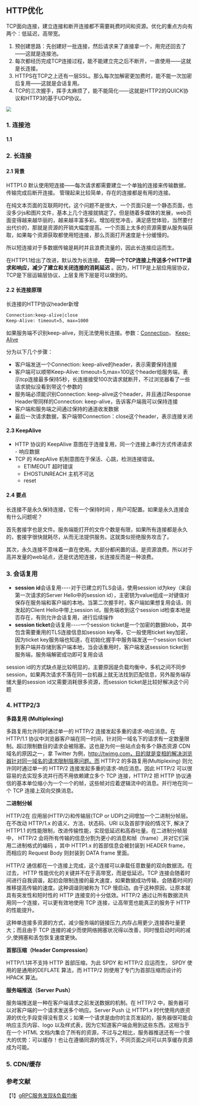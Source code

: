 ## HTTP优化

TCP面向连接，建立连接和断开连接都不需要耗费时间和资源。优化的重点方向有两个：低延迟，高带宽。

1. 预创建思路：先创建好一批连接，然后请求来了直接拿一个，用完还回去了——这就是连接池。
2. 每次都经历完成TCP连接过程，能不能建立完之后不断开，一直使用——这就是长连接。
3. HTTPS在TCP之上还有一层SSL。那么每次加解密更加费时，能不能一次加密后复用——这就是会话复用。
4. TCP的三次握手，挥手太麻烦了，能不能简化——这就是HTTP2的QUICK协议和HTTP3的基于UDP协议。

<img src="https://images2015.cnblogs.com/blog/801753/201705/801753-20170530165016352-2127690583.jpg" style="zoom:80%;" />

### 1. 连接池

#### 1.1 



### 2. 长连接

#### 2.1 背景

HTTP1.0 默认使用短连接——每次请求都需要建立一个单独的连接来传输数据，传输完成后断开连接。 管理起来比较简单，存在的连接都是有用的连接。 

在纯文本页面的互联网时代，这个问题不是很大，一个页面只是一个静态页面，也没多少js和图片文件，基本上几个连接就搞定了。但是随着多媒体的发展，web页面变得越来越华丽的，越来越丰富多彩。增加视觉冲击，满足感觉体验，当然要付出代价的，那就是资源的开销大幅度提高。一个页面上太多的资源需要从服务端获取，如果每个资源获取都使用短连接，那么页面打开速度是十分缓慢的。

所以短连接对于多数据传输是耗时并且浪费流量的，因此长连接应运而生。

在HTTP1.1给出了改进，默认改为长连接。 **在同一个TCP连接上传送多个HTTP请求和响应，减少了建立和关闭连接的消耗延迟** 。因为，HTTP是上层应用层协议，TCP是下层运输层协议，上层复用下层是可以做到的。

#### 2.2 长连接原理

 长连接的HTTP协议header新增

```html
Connection:keep-alive|close
Keep-Alive: timeout=5, max=1000
```

如果服务端不识别keep-alive，则无法使用长连接。参数：[Connection](https://developer.mozilla.org/en-US/docs/Web/HTTP/Headers/Connection)， [Keep-Alive](https://tools.ietf.org/html/draft-thomson-hybi-http-timeout-03#section-2)

分为以下几个步骤：

- 客户端发送一个Connection: keep-alive的header，表示需要保持连接
- 客户端可以顺带Keep-Alive: timeout=5,max=100这个header给服务端，表示tcp连接最多保持5秒，长连接接受100次请求就断开，不过浏览器看了一些请求貌似没看到带这个参数的
- 服务端必须能识别Connection: keep-alive这个header，并且通过Response Header带同样的Connection: keep-alive，告诉客户端我可以保持连接
- 客户端和服务端之间通过保持的通道收发数据
- 最后一次请求数据，客户端带Connection：close这个header，表示连接关闭

#### 2.3 KeepAlive

- HTTP 协议的 KeepAlive 意图在于连接复用，同一个连接上串行方式传递请求 - 响应数据
- TCP 的 KeepAlive 机制意图在于保活、心跳，检测连接错误。
  -  ETIMEOUT 超时错误
  -  EHOSTUNREACH  主机不可达
  - reset

#### 2.4 要点

长连接不是永久保持连接，它有一个保持时间 ，用户可配置。如果是永久连接会有什么问题呢？

首先套接字也是文件。服务端能打开的文件个数是有限，如果所有连接都是永久的，套接字很快就耗尽，从而无法提供服务。这就类似拒绝服务攻击了。

其次，永久连接不意味着一直在使用。大部分都闲置的话，是资源浪费。所以对于高并发量的web站点，还是优选短连接，长连接反而是一种浪费。

### 3. 会话复用

- **session id**会话复用----对于已建立的TLS会话，使用session id为key（来自第一次请求的Server Hello中的session id），主密钥为value组成一对键值对保存在服务端和客户端的本地。当第二次握手时，客户端如果想复用会话，则发起的Client Hello中带上session id，服务端收到这个session id检查本地是否存在，有则允许会话复用，进行后续操作
- **session ticket**会话复用----一个session ticket是一个加密的数据blob，其中包含需要重用的TLS连接信息如session key等，它一般使用ticket key加密，因为ticket key服务端也知道，在初始化握手中服务端发送一个session ticket到客户端并存储到客户端本地，当会话重用时，客户端发送session ticket到服务端，服务端解密成功即可复用会话

 session id的方式缺点是比较明显的，主要原因是负载均衡中，多机之间不同步session，如果两次请求不落在同一台机器上就无法找到匹配信息，另外服务端存储大量的session id又需要消耗很多资源，而session ticket是比较好解决这个问题 

### 4. HTTP2/3

**多路复用 (Multiplexing)**

多路复用允许同时通过单一的 HTTP/2 连接发起多重的请求-响应消息。在 HTTP/1.1 协议中浏览器客户端在同一时间，针对同一域名下的请求有一定数量限制。超过限制数目的请求会被阻塞。这也是为何一些站点会有多个静态资源 CDN 域名的原因之一，拿 Twitter 为例，http://twimg.com，目的就是变相的解决浏览器针对同一域名的请求限制阻塞问题。而 HTTP/2 的多路复用(Multiplexing) 则允许同时通过单一的 HTTP/2 连接发起多重的请求-响应消息。因此 HTTP/2 可以很容易的去实现多流并行而不用依赖建立多个 TCP 连接，HTTP/2 把 HTTP 协议通信的基本单位缩小为一个一个的帧，这些帧对应着逻辑流中的消息。并行地在同一个 TCP 连接上双向交换消息。

**二进制分帧**

HTTP/2在 应用层(HTTP/2)和传输层(TCP or UDP)之间增加一个二进制分帧层。在不改动 HTTP/1.x 的语义、方法、状态码、URI 以及首部字段的情况下, 解决了HTTP1.1 的性能限制，改进传输性能，实现低延迟和高吞吐量。在二进制分帧层中， HTTP/2 会将所有传输的信息分割为更小的消息和帧（frame）,并对它们采用二进制格式的编码 ，其中 HTTP1.x 的首部信息会被封装到 HEADER frame，而相应的 Request Body 则封装到 DATA frame 里面。

HTTP/2 通信都在一个连接上完成，这个连接可以承载任意数量的双向数据流。在过去， HTTP 性能优化的关键并不在于高带宽，而是低延迟。TCP 连接会随着时间进行自我调谐，起初会限制连接的最大速度，如果数据成功传输，会随着时间的推移提高传输的速度。这种调谐则被称为 TCP 慢启动。由于这种原因，让原本就具有突发性和短时性的 HTTP 连接变的十分低效。HTTP/2 通过让所有数据流共用同一个连接，可以更有效地使用 TCP 连接，让高带宽也能真正的服务于 HTTP 的性能提升。

这种单连接多资源的方式，减少服务端的链接压力,内存占用更少,连接吞吐量更大；而且由于 TCP 连接的减少而使网络拥塞状况得以改善，同时慢启动时间的减少,使拥塞和丢包恢复速度更快。


**首部压缩（Header Compression）**

HTTP/1.1并不支持 HTTP 首部压缩，为此 SPDY 和 HTTP/2 应运而生， SPDY 使用的是通用的DEFLATE 算法，而 HTTP/2 则使用了专门为首部压缩而设计的 HPACK 算法。


**服务端推送（Server Push）**

服务端推送是一种在客户端请求之前发送数据的机制。在 HTTP/2 中，服务器可以对客户端的一个请求发送多个响应。Server Push 让 HTTP1.x 时代使用内嵌资源的优化手段变得没有意义；如果一个请求是由你的主页发起的，服务器很可能会响应主页内容、logo 以及样式表，因为它知道客户端会用到这些东西。这相当于在一个 HTML 文档内集合了所有的资源，不过与之相比，服务器推送还有一个很大的优势：可以缓存！也让在遵循同源的情况下，不同页面之间可以共享缓存资源成为可能。

### 5. CDN/缓存



### 参考文献

【1】[gRPC服务发现&负载均衡](https://segmentfault.com/a/1190000008672912)

